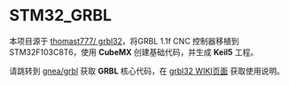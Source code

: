 # STM32_GRBL
本项目源于 [thomast777/ grbl32](https://github.com/thomast777/grbl32)，将GRBL 1.1f CNC 控制器移植到STM32F103C8T6，使用 **CubeMX** 创建基础代码，并生成 **Keil5** 工程。

请跳转到 [gnea/grbl](https://github.com/gnea/grbl) 获取 **GRBL** 核心代码，在 [grbl32 WIKI页面](https://github.com/thomast777/grbl32/wiki) 获取使用说明。